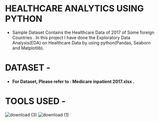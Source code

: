 # HEALTHCARE ANALYTICS USING PYTHON 
* Sample Dataset Contains the Healthcare Data of 2017 of Some foreign Countries . In this project I have done the Exploratory Data Analysis(EDA) on Healthcare Data by using python(Pandas, Seaborn and Matplotlib).

# DATASET -
* #### For Dataset, Please refer to : Medicare inpatient 2017.xlsx .

# TOOLS USED -
 
  ![download (3)](https://user-images.githubusercontent.com/111995863/190873058-7b0d8458-65fe-48ad-8140-335ce1790525.png)
   ![download (1)](https://user-images.githubusercontent.com/111995863/190873103-c0f39869-897e-427e-a344-bd9248cde2d5.png)

